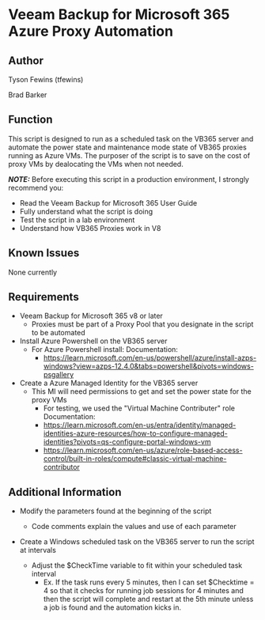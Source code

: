 # Veeam Backup for Microsoft 365 Azure Proxy Automation

## Author

Tyson Fewins (tfewins)

Brad Barker 

## Function

This script is designed to run as a scheduled task on the VB365 server and automate the power state and maintenance mode state of VB365 proxies running as Azure VMs. The purposer of the script is to save on the cost of proxy VMs by dealocating the VMs when not needed. 

***NOTE:*** Before executing this script in a production environment, I strongly recommend you:

* Read the Veeam Backup for Microsoft 365 User Guide
* Fully understand what the script is doing
* Test the script in a lab environment
* Understand how VB365 Proxies work in V8

## Known Issues

None currently

## Requirements

* Veeam Backup for Microsoft 365 v8 or later
  * Proxies must be part of a Proxy Pool that you designate in the script to be automated
* Install Azure Powershell on the VB365 server
  * For Azure Powershell install:
    Documentation:
	  * https://learn.microsoft.com/en-us/powershell/azure/install-azps-windows?view=azps-12.4.0&tabs=powershell&pivots=windows-psgallery
* Create a Azure Managed Identity for the VB365 server
  * This MI will need permissions to get and set the power state for the proxy VMs
    * For testing, we used the "Virtual Machine Contributer" role
    Documentation:
    * https://learn.microsoft.com/en-us/entra/identity/managed-identities-azure-resources/how-to-configure-managed-identities?pivots=qs-configure-portal-windows-vm
    * https://learn.microsoft.com/en-us/azure/role-based-access-control/built-in-roles/compute#classic-virtual-machine-contributor

## Additional Information

* Modify the parameters found at the beginning of the script
  * Code comments explain the values and use of each parameter

* Create a Windows scheduled task on the VB365 server to run the script at intervals
  * Adjust the $CheckTime variable to fit within your scheduled task interval
    * Ex. If the task runs every 5 minutes, then I can set $Checktime = 4 so that it checks for running job sessions for 4 minutes and then the script will complete and restart at the 5th minute unless a job is found and the automation kicks in. 
